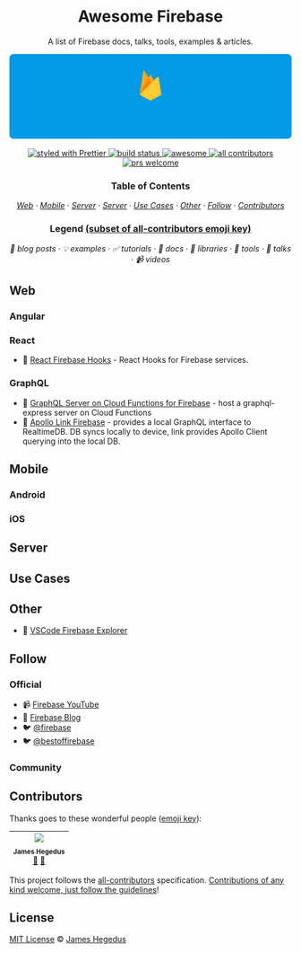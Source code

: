<h1 align="center">Awesome Firebase</h1>

<!-- subtitle -->
<p align="center">A list of Firebase docs, talks, tools, examples &amp; articles.</p>

<!-- image -->

![firebase products](images/firebase-develop.gif)

<!-- badges -->
<p align="center">
  <a href="https://github.com/prettier/prettier">
    <img
        alt="styled with Prettier" src="https://img.shields.io/badge/code_style-prettier-ff69b4.svg?style=flat" />
  </a>
  <a href="https://travis-ci.org/jthegedus/awesome-firebase">    
    <img
      alt="build status" src="https://travis-ci.org/jthegedus/awesome-firebase.svg?branch=master" />
  </a>
  <a href="https://github.com/sindresorhus/awesome">
  <img
      alt="awesome" src="https://cdn.rawgit.com/sindresorhus/awesome/d7305f38d29fed78fa85652e3a63e154dd8e8829/media/badge.svg" />
  </a>
  <a href="#contributors">
    <img alt="all contributors" src="https://img.shields.io/badge/all_contributors-1-orange.svg?style=flat" />
  </a>
  <a href="#contributors">
    <img alt="prs welcome" src="https://img.shields.io/badge/PRs-welcome-brightgreen.svg?style=flat" />
  </a>
</p>

<!-- toc -->
<h3 align="center">Table of Contents</h3>
<p align="center">
    <em>
    <a href="#web">Web</a>
    · <a href="#mobile">Mobile</a>
    · <a href="#server">Server</a>
    · <a href="#server">Server</a>
    · <a href="#use-cases">Use Cases</a>
    · <a href="#other">Other</a>
    · <a href="#follow">Follow</a>
    · <a href="#contributors">Contributors</a>
    </em>
</p>

<h3 align="center">Legend <a href="https://github.com/kentcdodds/all-contributors#emoji-key">(subset of all-contributors emoji key)</a></h3>
<p align="center">
    <em>
    📝 blog posts
    · 💡 examples
    · ✅ tutorials
    · 📖 docs
    · 🔌 libraries
    · 🔧 tools
    · 📢 talks
    · 📹 videos
    </em>
</p>

<!-- MARKDOWN ONLY CONTENT BELOW HERE -->

<!-- START content -->

## Web

### Angular

### React

- 🔌 [React Firebase Hooks](https://github.com/CSFrequency/react-firebase-hooks) - React Hooks for Firebase services.

### GraphQL

- 📝 [GraphQL Server on Cloud Functions for Firebase]() - host a graphql-express server on Cloud Functions
- 🔌 [Apollo Link Firebase](https://github.com/Canner/apollo-link-firebase) - provides a local GraphQL interface to RealtimeDB. DB syncs locally to device, link provides Apollo Client querying into the local DB.

## Mobile

### Android

### iOS

## Server

## Use Cases

## Other

- 🔧 [VSCode Firebase Explorer](https://github.com/jsayol/vscode-firebase-explorer)

## Follow

### Official

- 📹 [Firebase YouTube](https://www.youtube.com/user/Firebase)
- 📝 [Firebase Blog](https://firebase.googleblog.com/)
- 🐦 [@firebase](https://twitter.com/firebase)
- 🐦 [@bestoffirebase](https://twitter.com/bestoffirebase)

### Community

<!-- END content -->

## Contributors

Thanks goes to these wonderful people ([emoji key](https://github.com/kentcdodds/all-contributors#emoji-key)):

<!-- ALL-CONTRIBUTORS-LIST:START - Do not remove or modify this section -->
<!-- prettier-ignore -->
| [<img src="https://avatars2.githubusercontent.com/u/20798510?v=4" width="100px;"/><br /><sub><b>James Hegedus</b></sub>](https://medium.com/@jthegedus)<br />[📖](https://github.com/jthegedus/awesome-firebase/commits?author=jthegedus "Documentation") [📝](#blog-jthegedus "Blogposts") |
| :---: |

<!-- ALL-CONTRIBUTORS-LIST:END -->

This project follows the [all-contributors](https://github.com/kentcdodds/all-contributors) specification. [Contributions of any kind welcome, just follow the guidelines](CONTRIBUTING.md)!

## License

[MIT License](https://github.com/jthegedus/awesome-firebase/blob/master/LICENSE) © [James Hegedus](http://github.com/jthegedus/)
